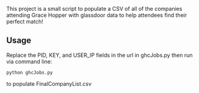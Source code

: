 This project is a small script to populate a CSV of all of the companies attending Grace Hopper with glassdoor data to help attendees find their perfect match!

## Usage

Replace the PID, KEY, and USER_IP fields in the url in ghcJobs.py then run via command line:
```
python ghcJobs.py 
```
to populate FinalCompanyList.csv